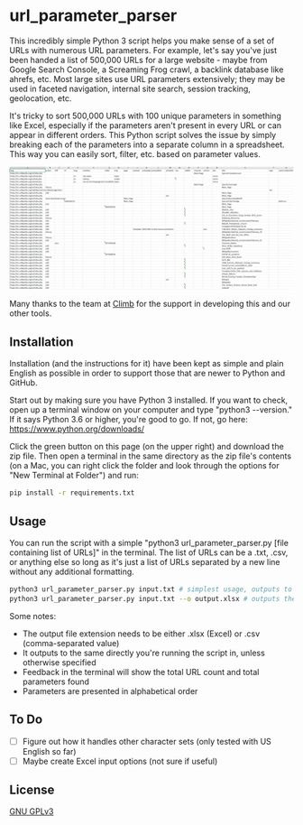 # url_parameter_parser

This incredibly simple Python 3 script helps you make sense of a set of URLs with numerous URL parameters. For example, let's say you've just been handed a list of 500,000 URLs for a large website - maybe from Google Search Console, a Screaming Frog crawl, a backlink database like ahrefs, etc. Most large sites use URL parameters extensively; they may be used in faceted navigation, internal site search, session tracking, geolocation, etc. 

It's tricky to sort 500,000 URLs with 100 unique parameters in something like Excel, especially if the parameters aren't present in every URL or can appear in different orders. This Python script solves the issue by simply breaking each of the parameters into a separate column in a spreadsheet. This way you can easily sort, filter, etc. based on parameter values. 

![example output](example_output.PNG?raw=true "example output")

Many thanks to the team at [Climb](https://www.climbmarketing.com) for the support in developing this and our other tools.  

## Installation

Installation (and the instructions for it) have been kept as simple and plain English as possible in order to support those that are newer to Python and GitHub.

Start out by making sure you have Python 3 installed. If you want to check, open up a terminal window on your computer and type "python3 --version." If it says Python 3.6 or higher, you're good to go. If not, go here: <https://www.python.org/downloads/>

Click the green button on this page (on the upper right) and download the zip file. Then open a terminal in the same directory as the zip file's contents (on a Mac, you can right click the folder and look through the options for "New Terminal at Folder") and run:

```bash
pip install -r requirements.txt
```

## Usage

You can run the script with a simple "python3 url_parameter_parser.py [file containing list of URLs]" in the terminal. The list of URLs can be a .txt, .csv, or anything else so long as it's just a list of URLs separated by a new line without any additional formatting.

```bash
python3 url_parameter_parser.py input.txt # simplest usage, outputs to "output.csv" by default
python3 url_parameter_parser.py input.txt --o output.xlsx # outputs the extracted URLs to an Excel file (or a csv file, if that's the file extension you use)
```

Some notes:

* The output file extension needs to be either .xlsx (Excel) or .csv (comma-separated value)
* It outputs to the same directly you're running the script in, unless otherwise specified
* Feedback in the terminal will show the total URL count and total parameters found
* Parameters are presented in alphabetical order

## To Do

* [ ] Figure out how it handles other character sets (only tested with US English so far)
* [ ] Maybe create Excel input options (not sure if useful)

## License

[GNU GPLv3](https://choosealicense.com/licenses/gpl-3.0/)
